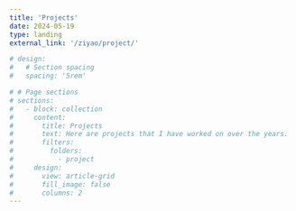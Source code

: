 ```yaml
---
title: 'Projects'
date: 2024-05-19
type: landing
external_link: '/ziyao/project/'

# design:
#   # Section spacing
#   spacing: '5rem'

# # Page sections
# sections:
#   - block: collection
#     content:
#       title: Projects
#       text: Here are projects that I have worked on over the years.
#       filters:
#         folders:
#           - project
#     design:
#       view: article-grid
#       fill_image: false
#       columns: 2
---
```

